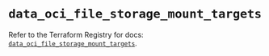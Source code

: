 # `data_oci_file_storage_mount_targets`

Refer to the Terraform Registry for docs: [`data_oci_file_storage_mount_targets`](https://registry.terraform.io/providers/oracle/oci/6.18.0/docs/data-sources/file_storage_mount_targets).
